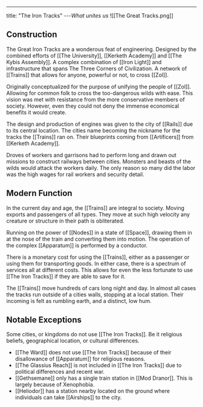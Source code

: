 ---
title: "The Iron Tracks"
---*What unites us*
![[The Great Tracks.png]]

## Construction
The Great Iron Tracks are a wonderous feat of engineering. Designed by the combined efforts of [[The University]], [[Kerketh Academy]] and [[The Kybis Assembly]]. A complex combination of [[Iron Light]] and infrastructure that spans The Three Corners of Civilization. A network of [[Trains]] that allows for anyone, powerful or not, to cross [[Zol]].

Originally conceptualized for the purpose of unifying the people of [[Zol]]. Allowing for common folk to cross the too-dangerous wilds with ease. This vision was met with resistance from the more conservative members of society. However, even they could not deny the immense economical benefits it would create.

The design and production of engines was given to the city of [[Rails]] due to its central location. The cities name becoming the nickname for the tracks the [[Trains]] ran on. Their blueprints coming from [[Artificers]] from [[Kerketh Academy]].

Droves of workers and garrisons had to perform long and drawn out missions to construct railways between cities. Monsters and beasts of the wilds would attack the workers daily. The only reason so many did the labor was the high wages for rail workers and security detail.

## Modern Function
In the current day and age, the [[Trains]] are integral to society. Moving exports and passengers of all types. They move at such high velocity any creature or structure in their path is obliterated.

Running on the power of [[Nodes]] in a state of [[Space]], drawing them in at the nose of the train and converting them into motion. The operation of the complex [[Apparatum]] is performed by a conductor.

There is a monetary cost for using the [[Trains]], either as a passenger or using them for transporting goods. In either case, there is a spectrum of services all at different costs. This allows for even the less fortunate to use [[The Iron Tracks]] if they are able to save for it.

The [[Trains]] move hundreds of cars long night and day. In almost all cases the tracks run outside of a cities walls, stopping at a local station. Their incoming is felt as rumbling earth, and a distinct, low hum.

## Notable Exceptions
Some cities, or kingdoms do not use [[The Iron Tracks]]. Be it religious beliefs, geographical location, or cultural differences.
- [[The Ward]] does not use [[The Iron Tracks]] because of their disallowance of [[Apparatum]] for religious reasons.
- [[The Glassius Reach]] is not included in [[The Iron Tracks]] due to political differences and recent war.
- [[Gethsemane]] only has a single train station in [[Mod Dranor]]. This is largely because of Xenophobia.
- [[Heliodor]] has a station nearby located on the ground where individuals can take [[Airships]] to the city.